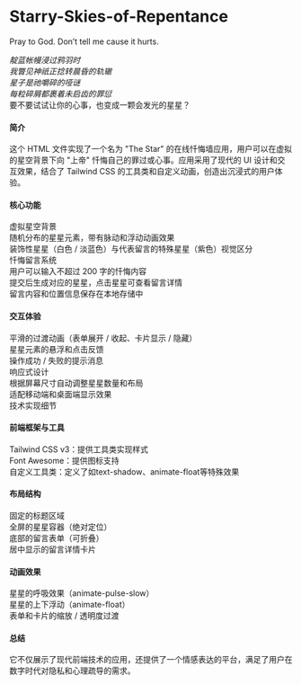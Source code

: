 # Starry-Skies-of-Repentance
Pray to God.    Don’t tell me cause it hurts.

*靛蓝帐幔浸过鸦羽时*<br>
*我瞥见神祇正捻转晨昏的轨辙*<br>
*星子是祂嚼碎的哑谜*<br>
*每粒碎屑都裹着未启齿的罪愆*<br>
要不要试试让你的心事，也变成一颗会发光的星星？
#### 简介
这个 HTML 文件实现了一个名为 "The Star" 的在线忏悔墙应用，用户可以在虚拟的星空背景下向 "上帝" 忏悔自己的罪过或心事。应用采用了现代的 UI 设计和交互效果，结合了 Tailwind CSS 的工具类和自定义动画，创造出沉浸式的用户体验。

#### 核心功能
虚拟星空背景<br>
随机分布的星星元素，带有脉动和浮动动画效果<br>
装饰性星星（白色 / 淡蓝色）与代表留言的特殊星星（紫色）视觉区分<br>
忏悔留言系统<br>
用户可以输入不超过 200 字的忏悔内容<br>
提交后生成对应的星星，点击星星可查看留言详情<br>
留言内容和位置信息保存在本地存储中<br>
#### 交互体验
平滑的过渡动画（表单展开 / 收起、卡片显示 / 隐藏）<br>
星星元素的悬浮和点击反馈<br>
操作成功 / 失败的提示消息<br>
响应式设计<br>
根据屏幕尺寸自动调整星星数量和布局<br>
适配移动端和桌面端显示效果<br>
技术实现细节<br>
#### 前端框架与工具
Tailwind CSS v3：提供工具类实现样式<br>
Font Awesome：提供图标支持<br>
自定义工具类：定义了如text-shadow、animate-float等特殊效果<br>
#### 布局结构
固定的标题区域<br>
全屏的星星容器（绝对定位）<br>
底部的留言表单（可折叠）<br>
居中显示的留言详情卡片<br>
#### 动画效果
星星的呼吸效果（animate-pulse-slow）<br>
星星的上下浮动（animate-float）<br>
表单和卡片的缩放 / 透明度过渡

#### 总结
它不仅展示了现代前端技术的应用，还提供了一个情感表达的平台，满足了用户在数字时代对隐私和心理疏导的需求。

